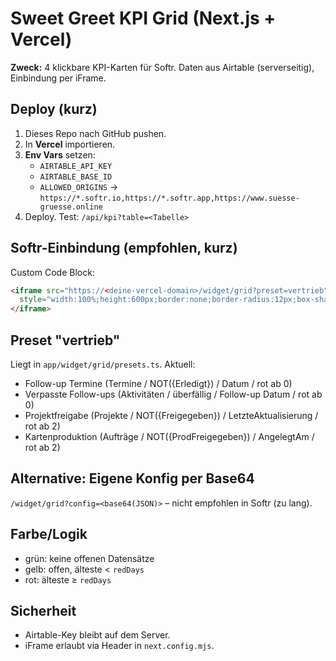 # Sweet Greet KPI Grid (Next.js + Vercel)

**Zweck:** 4 klickbare KPI-Karten für Softr. Daten aus Airtable (serverseitig), Einbindung per iFrame.

## Deploy (kurz)
1. Dieses Repo nach GitHub pushen.
2. In **Vercel** importieren.
3. **Env Vars** setzen:
   - `AIRTABLE_API_KEY`
   - `AIRTABLE_BASE_ID`
   - `ALLOWED_ORIGINS` → `https://*.softr.io,https://*.softr.app,https://www.suesse-gruesse.online`
4. Deploy. Test: `/api/kpi?table=<Tabelle>`

## Softr-Einbindung (empfohlen, kurz)
Custom Code Block:
```html
<iframe src="https://<deine-vercel-domain>/widget/grid?preset=vertrieb"
  style="width:100%;height:600px;border:none;border-radius:12px;box-shadow:0 2px 10px rgba(0,0,0,0.06);">
</iframe>
```

## Preset "vertrieb"
Liegt in `app/widget/grid/presets.ts`. Aktuell:
- Follow-up Termine (Termine / NOT({Erledigt}) / Datum / rot ab 0)
- Verpasste Follow-ups (Aktivitäten / überfällig / Follow-up Datum / rot ab 0)
- Projektfreigabe (Projekte / NOT({Freigegeben}) / LetzteAktualisierung / rot ab 2)
- Kartenproduktion (Aufträge / NOT({ProdFreigegeben}) / AngelegtAm / rot ab 2)

## Alternative: Eigene Konfig per Base64
`/widget/grid?config=<base64(JSON)>` – nicht empfohlen in Softr (zu lang).

## Farbe/Logik
- grün: keine offenen Datensätze
- gelb: offen, älteste < `redDays`
- rot: älteste ≥ `redDays`

## Sicherheit
- Airtable-Key bleibt auf dem Server.
- iFrame erlaubt via Header in `next.config.mjs`.
